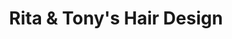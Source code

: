 ---
title: "Rita & Tony's Hair Design"
url: /parkville/rita-and-tonys-hair-design/
shop: hairdresser
---